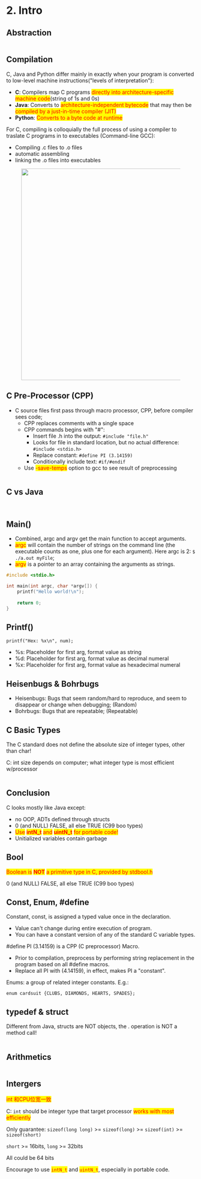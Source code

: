 # 2. Intro

## Abstraction

<figure><img src=".gitbook/assets/image (40).png" alt=""><figcaption></figcaption></figure>

## Compilation

C, Java and Python differ mainly in exactly when your program is converted to low-level machine instructions("levels of interpretation"):&#x20;

* **C**: Compilers map C programs <mark style="color:red;">directly into architecture-specific machine code</mark>(string of 1s and 0s)
* **Java**: Converts to <mark style="color:red;">architecture-independent bytecode</mark> that may then be <mark style="color:red;">compiled by a just-in-time compiler (JIT)</mark>
* **Python**: <mark style="color:red;">Converts to a byte code at runtime</mark>

For C, compiling is colloquially the full process of using a compiler to traslate C programs in to executables (Command-line GCC):

* Compiling .c files to .o files
* automatic assembling
* linking the .o files into executables

<figure><img src=".gitbook/assets/image (41).png" alt="" width="563"><figcaption></figcaption></figure>

## C Pre-Processor (CPP)

* C source files first pass through macro processor, CPP, before compiler sees code;
  * CPP replaces comments with a single space
  * CPP commands begins with "#":
    * Insert file .h into the output: `#include "file.h"`
    * Looks for file in standard location, but no actual difference: `#include <stdio.h>`
    * Replace constant: `#define PI (3.14159)`
    * Conditionally include text: `#if/#endif`
  * Use <mark style="color:red;">-save-temps</mark> option to gcc to see result of preprocessing

<figure><img src=".gitbook/assets/image (42).png" alt=""><figcaption></figcaption></figure>

## C vs Java

<figure><img src=".gitbook/assets/image (43).png" alt=""><figcaption></figcaption></figure>

<figure><img src=".gitbook/assets/image (44).png" alt=""><figcaption></figcaption></figure>

## Main()

* Combined, argc and argv get the main function to accept arguments.
* <mark style="color:red;">argc</mark> will contain the number of strings on the command line (the executable counts as one, plus one for each argument). Here argc is 2: `$ ./a.out myFile`;
* <mark style="color:red;">argv</mark> is a pointer to an array containing the arguments as strings.

```c
#include <stdio.h>

int main(int argc, char *argv[]) {
    printf("Hello world!\n");
    
    return 0;
}
```

## Printf()

`printf("Hex: %x\n", num);`

* %s: Placeholder for first arg, format value as string
* %d: Placeholder for first arg, format value as decimal numeral
* %x: Placeholder for first arg, format value as hexadecimal numeral

## Heisenbugs & Bohrbugs

* Heisenbugs: Bugs that seem random/hard to reproduce, and seem to disappear or change when debugging; (Random)
* Bohrbugs: Bugs that are repeatable; (Repeatable)

## C Basic Types

The C standard does not define the absolute size of integer types, other than char!

C: int size depends on computer; what integer type is most efficient w/processor

<figure><img src=".gitbook/assets/image (45).png" alt=""><figcaption></figcaption></figure>

## Conclusion

C looks mostly like Java except:

* no OOP, ADTs defined through structs
* 0 (and NULL) FALSE, all else TRUE (C99 boo types)
* <mark style="color:red;">Use</mark> <mark style="color:red;"></mark><mark style="color:red;">**intN\_t**</mark> <mark style="color:red;"></mark><mark style="color:red;">and</mark> <mark style="color:red;"></mark><mark style="color:red;">**uintN\_t**</mark> <mark style="color:red;"></mark><mark style="color:red;">for portable code!</mark>
* Unitialized variables contain garbage

## Bool

<mark style="color:red;">Boolean is</mark> <mark style="color:red;"></mark><mark style="color:red;">**NOT**</mark> <mark style="color:red;"></mark><mark style="color:red;">a primitive type in C, provided by stdbool.h</mark>

0 (and NULL) FALSE, all else TRUE (C99 boo types)

## Const, Enum, #define

Constant, const, is assigned a typed value once in the declaration.

* Value can't change during entire execution of program.
* You can have a constant version of any of the standard C variable types.

\#define PI (3.14159) is a CPP (C preprocessor) Macro.

* Prior to compilation, preprocess by performing string replacement in the program based on all #define macros.
* Replace all PI with (4.14159), in effect, makes PI a "constant".

Enums: a group of related integer constants. E.g.:&#x20;

`enum cardsuit {CLUBS, DIAMONDS, HEARTS, SPADES};`

## typedef & struct

Different from Java, structs are NOT objects, the . operation is NOT a method call!

<figure><img src=".gitbook/assets/image (46).png" alt=""><figcaption></figcaption></figure>

## Arithmetics

<figure><img src=".gitbook/assets/image (92).png" alt=""><figcaption></figcaption></figure>

## Intergers

<mark style="color:red;">int 和CPU位宽一致</mark>

C: `int` should be integer type that target processor <mark style="color:red;">works with most efficiently</mark>

Only guarantee: `sizeof(long long)` >= `sizeof(long)` >= `sizeof(int)` >= `sizeof(short)`

`short` >= 16bits, `long` >= 32bits

All could be 64 bits

Encourage to use <mark style="color:red;">`intN_t`</mark> and <mark style="color:red;">`uintN_t`</mark>, especially in portable code.

<figure><img src=".gitbook/assets/image (48).png" alt=""><figcaption></figcaption></figure>
